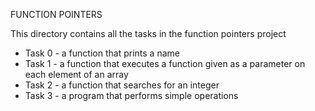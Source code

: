 FUNCTION POINTERS

This directory contains all the tasks in the function pointers project

* Task 0 - a function that prints a name
* Task 1 - a function that executes a function given as a parameter on each element of an array
* Task 2 - a function that searches for an integer
* Task 3 - a program that performs simple operations
